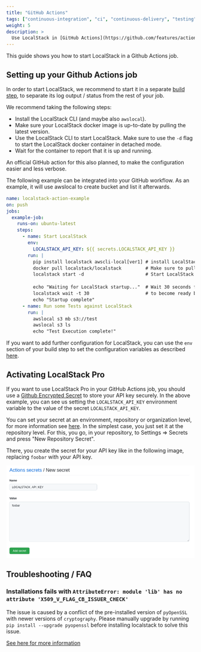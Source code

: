 ```yaml
---
title: "GitHub Actions"
tags: ["continuous-integration", "ci", "continuous-delivery", "testing"] 
weight: 5
description: >
  Use LocalStack in [GitHub Actions](https://github.com/features/actions)
---
```


This guide shows you how to start LocalStack in a Github Actions job.

## Setting up your Github Actions job

In order to start LocalStack, we recommend to start it in a separate [build step][1], to separate its log output / status from the rest of your job.

We recommend taking the following steps:
- Install the LocalStack CLI (and maybe also `awslocal`).
- Make sure your LocalStack docker image is up-to-date by pulling the latest version.
- Use the LocalStack CLI to start LocalStack. Make sure to use the `-d` flag to start the LocalStack docker container in detached mode.
- Wait for the container to report that it is up and running.

An official GitHub action for this also planned, to make the configuration easier and less verbose.

The following example can be integrated into your GitHub workflow.
As an example, it will use awslocal to create bucket and list it afterwards.

```yaml
name: localstack-action-example
on: push
jobs:
  example-job:
    runs-on: ubuntu-latest
    steps:
      - name: Start LocalStack
        env:
          LOCALSTACK_API_KEY: ${{ secrets.LOCALSTACK_API_KEY }}
        run: |
          pip install localstack awscli-local[ver1] # install LocalStack cli and awslocal
          docker pull localstack/localstack         # Make sure to pull the latest version of the image
          localstack start -d                       # Start LocalStack in the background
          
          echo "Waiting for LocalStack startup..."  # Wait 30 seconds for the LocalStack container
          localstack wait -t 30                     # to become ready before timing out 
          echo "Startup complete"
      - name: Run some Tests against LocalStack
        run: |
          awslocal s3 mb s3://test
          awslocal s3 ls
          echo "Test Execution complete!"
```

If you want to add further configuration for LocalStack, you can use the `env` section of your build step to set the configuration variables as described [here][2].

## Activating LocalStack Pro

If you want to use LocalStack Pro in your GitHub Actions job, you should use a [Github Encrypted Secret][3] to store your API key securely.
In the above example, you can see us setting the `LOCALSTACK_API_KEY` environment variable to the value of the secret `LOCALSTACK_API_KEY`.

You can set your secret at an environment, repository or organization level, for more information see [here][3].
In the simplest case, you just set it at the repository level.
For this, you go, in your repository, to Settings => Secrets and press "New Repository Secret".

There, you create the secret for your API key like in the following image, replacing `foobar` with your API key.

![Adding the LocalStack API key as secret in GitHub](github-create-secret.png)

## Troubleshooting / FAQ

### Installations fails with `AttributeError: module 'lib' has no attribute 'X509_V_FLAG_CB_ISSUER_CHECK'`

The issue is caused by a conflict of the pre-installed version of `pyOpenSSL` with newer versions of `cryptography`.
Please manually upgrade by running `pip install --upgrade pyopenssl` before installing localstack to solve this issue.

[See here for more information](https://github.com/localstack/localstack/pull/6831#issuecomment-1241974114)

[1]: https://docs.github.com/en/actions/learn-github-actions/understanding-github-actions#steps "GitHub Action Build Steps"
[2]: https://docs.github.com/en/actions/using-workflows/workflow-syntax-for-github-actions#jobsjob_idstepsenv "GitHub Action Steps - Environment variables"
[3]: https://docs.github.com/en/actions/security-guides/encrypted-secrets "GitHub Encrypted Secrets"